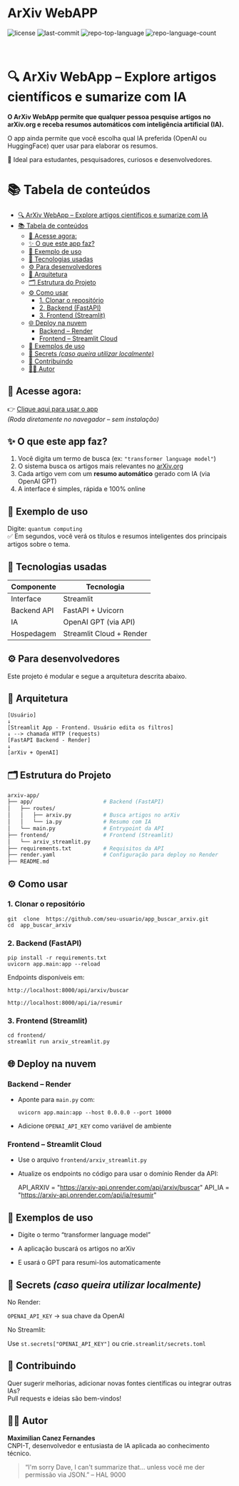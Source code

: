 <div align="left" style="position: relative;">
<h1>ArXiv WebAPP</h1>
<p align="left">
		<img src="https://img.shields.io/github/license/MaximilianCF/app_buscar_arxiv?style=default&logo=opensourceinitiative&logoColor=white&color=0080ff" alt="license">
		<img  src="https://img.shields.io/github/last-commit/MaximilianCF/app_buscar_arxiv?style=default&logo=git&logoColor=white&color=0080ff"  alt="last-commit">
		<img  src="https://img.shields.io/github/languages/top/MaximilianCF/app_buscar_arxiv?style=default&color=0080ff"  alt="repo-top-language">
		<img  src="https://img.shields.io/github/languages/count/MaximilianCF/app_buscar_arxiv?style=default&color=0080ff"  alt="repo-language-count">
</p>
</div>
<br  clear="right">

# 🔍 ArXiv WebApp – Explore artigos científicos e sumarize com IA

**O ArXiv WebApp permite que qualquer pessoa pesquise artigos no arXiv.org e receba resumos automáticos com inteligência artificial (IA).**

O app ainda permite que você escolha qual IA preferida (OpenAI ou HuggingFace) quer usar para elaborar os resumos.

🎯 Ideal para estudantes, pesquisadores, curiosos e desenvolvedores.


# 📚 Tabela de conteúdos

- [🔍 ArXiv WebApp – Explore artigos científicos e sumarize com IA](#-arxiv-webapp--explore-artigos-científicos-e-sumarize-com-ia)
- [📚 Tabela de conteúdos](#-tabela-de-conteúdos)
  - [🚀 Acesse agora:](#-acesse-agora)
  - [✨ O que este app faz?](#-o-que-este-app-faz)
  - [🧪 Exemplo de uso](#-exemplo-de-uso)
  - [🧠 Tecnologias usadas](#-tecnologias-usadas)
  - [⚙️ Para desenvolvedores](#️-para-desenvolvedores)
  - [🧱 Arquitetura](#-arquitetura)
  - [🗂️ Estrutura do Projeto](#️-estrutura-do-projeto)
  - [⚙️ Como usar](#️-como-usar)
    - [1. Clonar o repositório](#1-clonar-o-repositório)
    - [2. Backend (FastAPI)](#2-backend-fastapi)
    - [3. Frontend (Streamlit)](#3-frontend-streamlit)
  - [🌐 Deploy na nuvem](#-deploy-na-nuvem)
    - [Backend – Render](#backend--render)
    - [Frontend – Streamlit Cloud](#frontend--streamlit-cloud)
  - [🧪 Exemplos de uso](#-exemplos-de-uso)
  - [🔐 Secrets *(caso queira utilizar localmente)*](#-secrets-caso-queira-utilizar-localmente)
  - [🤝 Contribuindo](#-contribuindo)
  - [🧑‍💻 Autor](#-autor)


## 🚀 Acesse agora:

👉 [Clique aqui para usar o app](https://webapparxiv.streamlit.app)  
*(Roda diretamente no navegador – sem instalação)*

## ✨ O que este app faz?

1. Você digita um termo de busca (ex: `"transformer language model"`)
2. O sistema busca os artigos mais relevantes no [arXiv.org](https://arxiv.org)
3. Cada artigo vem com um **resumo automático** gerado com IA (via OpenAI GPT)
4. A interface é simples, rápida e 100% online

## 🧪 Exemplo de uso

Digite: `quantum computing`  
✅ Em segundos, você verá os títulos e resumos inteligentes dos principais artigos sobre o tema.

## 🧠 Tecnologias usadas

|Componente |Tecnologia              |
|-----------|------------------------|
|Interface  |Streamlit               |
|Backend API|FastAPI + Uvicorn       |
|IA         |OpenAI GPT (via API)    |
|Hospedagem |Streamlit Cloud + Render|

## ⚙️ Para desenvolvedores

Este projeto é modular e segue a arquitetura descrita abaixo.


## 🧱 Arquitetura

    [Usuário]  
    ↓  
    [Streamlit App - Frontend. Usuário edita os filtros]  
    ↓ --> chamada HTTP (requests)  
    [FastAPI Backend - Render]  
    ↓  
    [arXiv + OpenAI]


 ## 🗂️ Estrutura do Projeto

```bash
arxiv-app/
├── app/                      # Backend (FastAPI)
│   ├── routes/
│   │   ├── arxiv.py          # Busca artigos no arXiv
│   │   └── ia.py             # Resumo com IA
│   └── main.py               # Entrypoint da API
├── frontend/                 # Frontend (Streamlit)
│   └── arxiv_streamlit.py
├── requirements.txt          # Requisitos da API
├── render.yaml               # Configuração para deploy no Render
├── README.md
```


## ⚙️ Como usar

###  1. Clonar o repositório

    git  clone  https://github.com/seu-usuario/app_buscar_arxiv.git
    cd  app_buscar_arxiv

### 2. Backend (FastAPI)


    pip install -r requirements.txt
    uvicorn app.main:app --reload 

Endpoints disponíveis em:

`http://localhost:8000/api/arxiv/buscar`
    
`http://localhost:8000/api/ia/resumir`

### 3. Frontend (Streamlit)

    cd frontend/
    streamlit run arxiv_streamlit.py


## 🌐 Deploy na nuvem

### Backend – Render

-   Aponte para `main.py` com:
       
    `uvicorn app.main:app --host 0.0.0.0 --port 10000`
   
-   Adicione `OPENAI_API_KEY` como variável de ambiente
    

### Frontend – Streamlit Cloud

-   Use o arquivo `frontend/arxiv_streamlit.py`
    
-   Atualize os endpoints no código para usar o domínio Render da API:
    
    API_ARXIV = "https://arxiv-api.onrender.com/api/arxiv/buscar"
    API_IA = "https://arxiv-api.onrender.com/api/ia/resumir"

## 🧪 Exemplos de uso

-   Digite o termo “transformer language model”
    
-   A aplicação buscará os artigos no arXiv
    
-   E usará o GPT para resumi-los automaticamente
    
## 🔐 Secrets *(caso queira utilizar localmente)*

No Render:

`OPENAI_API_KEY` → sua chave da OpenAI
    

No Streamlit:

Use `st.secrets["OPENAI_API_KEY"]` ou crie`.streamlit/secrets.toml`
    

## 🤝 Contribuindo

Quer sugerir melhorias, adicionar novas fontes científicas ou integrar outras IAs?  
Pull requests e ideias são bem-vindos!

## 🧑‍💻 Autor

**Maximilian Canez Fernandes**  
CNPI-T, desenvolvedor e entusiasta de IA aplicada ao conhecimento técnico.

> “I'm sorry Dave, I can't summarize that... unless você me der permissão via JSON.” – HAL 9000






